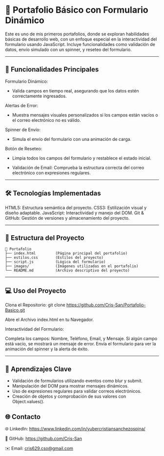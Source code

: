# 🌟 Portafolio Básico con Formulario Dinámico
Este es uno de mis primeros portafolios, donde se exploran habilidades básicas de desarrollo web, con un enfoque especial en la interactividad del formulario usando JavaScript. Incluye funcionalidades como validación de datos, envío simulado con un spinner, y reseteo del formulario.

---

## 🚀 Funcionalidades Principales
Formulario Dinámico:
- Valida campos en tiempo real, asegurando que los datos estén correctamente ingresados.
  
Alertas de Error:
- Muestra mensajes visuales personalizados si los campos están vacíos o el correo electrónico no es válido.
  
Spinner de Envío:
- Simula el envío del formulario con una animación de carga.
  
Botón de Reseteo:
- Limpia todos los campos del formulario y restablece el estado inicial.
  
- Validación de Email:
Comprueba la estructura correcta del correo electrónico con expresiones regulares.

---

## 🛠️ Tecnologías Implementadas
HTML5: Estructura semántica del proyecto.
CSS3: Estilización visual y diseño adaptable.
JavaScript: Interactividad y manejo del DOM.
Git & GitHub: Gestión de versiones y almacenamiento del proyecto.


---

## 📂 Estructura del Proyecto
```plaintext
📁 Portafolio
├── index.html         (Página principal del portafolio)
├── estilos.css        (Estilos del proyecto)
├── script.js          (Lógica del formulario)
├── images/            (Imágenes utilizadas en el portafolio)
└── README.md          (Archivo descriptivo del proyecto)
```
---

## 💻 Uso del Proyecto
Clona el Repositorio: git clone https://github.com/Cris-San/Portafolio-Basico.git

Abre el Archivo index.html en tu Navegador.

Interactividad del Formulario:

Completa los campos: Nombre, Teléfono, Email, y Mensaje.
Si algún campo está vacío, se mostrará un mensaje de error.
Envía el formulario para ver la animación del spinner y la alerta de éxito.

---

## 📝 Aprendizajes Clave
- Validación de formularios utilizando eventos como blur y submit.
- Manipulación del DOM para mostrar mensajes dinámicos.
- Uso de expresiones regulares para validar correos electrónicos.
- Creación de objetos y comprobación de sus valores con Object.values().

## 🌐 Contacto

🌐 LinkedIn: https://www.linkedin.com/in/yubercristiansanchezospina/

🐙 GitHub: https://github.com/Cris-San

✉️ Email: cris629.cso@gmail.com









